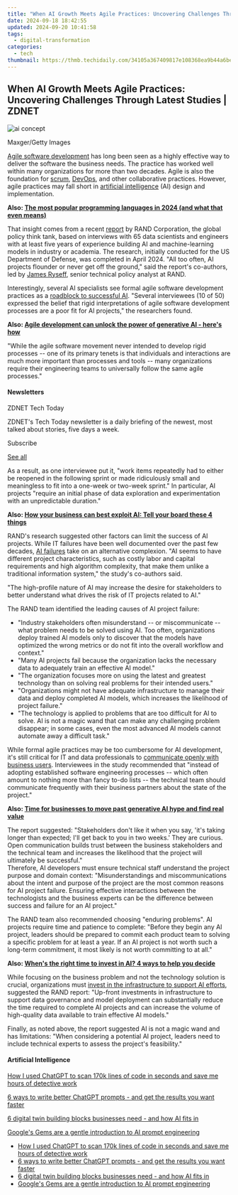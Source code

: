 ```yaml
---
title: "When AI Growth Meets Agile Practices: Uncovering Challenges Through Latest Studies | ZDNET"
date: 2024-09-18 18:42:55
updated: 2024-09-20 10:41:58
tags:
  - digital-transformation
categories:
  - tech
thumbnail: https://thmb.techidaily.com/34105a367409817e108368ea9b44a6be3f4efc35b42dfda4969266c7308e348b.jpg
---
```


## When AI Growth Meets Agile Practices: Uncovering Challenges Through Latest Studies | ZDNET

![ai concept](https://www.zdnet.com/a/img/resize/83b0194f9e608bf171422b366a3e6896ac12ab7f/2024/08/30/424aa604-3dda-467c-bf24-73f4223447d3/gettyimages-1250198854.jpg?auto=webp&width=1280)

Maxger/Getty Images

[Agile software development](https://www.zdnet.com/article/agile-development-can-unlock-the-power-of-generative-ai-heres-how/) has long been seen as a highly effective way to deliver the software the business needs. The practice has worked well within many organizations for more than two decades. Agile is also the foundation for [scrum](https://www.zdnet.com/article/why-agile-doesnt-work-for-most-it-pros-the-bigger-you-are-the-harder-you-fall/), [DevOps](https://www.zdnet.com/education/professional-development/want-to-be-a-devops-engineer-heres-the-good-the-bad-and-the-ugly/), and other collaborative practices. However, agile practices may fall short in [artificial intelligence](https://www.zdnet.com/article/what-is-ai-heres-everything-you-need-to-know-about-artificial-intelligence/) (AI) design and implementation. 

**Also: [The most popular programming languages in 2024 (and what that even means)](https://www.zdnet.com/article/the-most-popular-programming-languages-in-2024-and-what-that-even-means/)**

That insight comes from a recent [report](https://www.rand.org/pubs/research%5Freports/RRA2680-1.html) by RAND Corporation, the global policy think tank, based on interviews with 65 data scientists and engineers with at least five years of experience building AI and machine-learning models in industry or academia. The research, initially conducted for the US Department of Defense, was completed in April 2024\. "All too often, AI projects flounder or never get off the ground," said the report's co-authors, led by [James Ryseff](https://www.rand.org/about/people/r/ryseff%5Fjames.html), senior technical policy analyst at RAND. 

Interestingly, several AI specialists see formal agile software development practices as a [roadblock to successful AI](https://www.zdnet.com/article/every-ai-project-begins-as-a-data-project-but-its-a-long-winding-road/). "Several interviewees (10 of 50) expressed the belief that rigid interpretations of agile software development processes are a poor fit for AI projects," the researchers found. 

**Also: [Agile development can unlock the power of generative AI - here's how](https://www.zdnet.com/article/agile-development-can-unlock-the-power-of-generative-ai-heres-how/)**

"While the agile software movement never intended to develop rigid processes -- one of its primary tenets is that individuals and interactions are much more important than processes and tools -- many organizations require their engineering teams to universally follow the same agile processes."

#### Newsletters

ZDNET Tech Today

ZDNET's Tech Today newsletter is a daily briefing of the newest, most talked about stories, five days a week.

 Subscribe

[See all](https://www.zdnet.com/newsletters/)

As a result, as one interviewee put it, "work items repeatedly had to either be reopened in the following sprint or made ridiculously small and meaningless to fit into a one-week or two-week sprint." In particular, AI projects "require an initial phase of data exploration and experimentation with an unpredictable duration."

**Also: [How your business can best exploit AI: Tell your board these 4 things](https://www.zdnet.com/article/how-your-business-can-best-exploit-ai-tell-your-board-these-4-things/)**

RAND's research suggested other factors can limit the success of AI projects. While IT failures have been well documented over the past few decades, [AI failures](https://www.zdnet.com/article/most-organizations-fear-ai-failure-but-those-that-implement-ai-do-report-benefits/) take on an alternative complexion. "AI seems to have different project characteristics, such as costly labor and capital requirements and high algorithm complexity, that make them unlike a traditional information system," the study's co-authors said. 

"The high-profile nature of AI may increase the desire for stakeholders to better understand what drives the risk of IT projects related to AI."

The RAND team identified the leading causes of AI project failure:

* "Industry stakeholders often misunderstand -- or miscommunicate -- what problem needs to be solved using AI. Too often, organizations deploy trained AI models only to discover that the models have optimized the wrong metrics or do not fit into the overall workflow and context."
* "Many AI projects fail because the organization lacks the necessary data to adequately train an effective AI model."
* "The organization focuses more on using the latest and greatest technology than on solving real problems for their intended users."
* "Organizations might not have adequate infrastructure to manage their data and deploy completed AI models, which increases the likelihood of project failure."
* "The technology is applied to problems that are too difficult for AI to solve. AI is not a magic wand that can make any challenging problem disappear; in some cases, even the most advanced AI models cannot automate away a difficult task."

While formal agile practices may be too cumbersome for AI development, it's still critical for IT and data professionals to [communicate openly with business users](https://www.zdnet.com/article/ai-is-supercharging-collaboration-between-developers-and-business-users/). Interviewees in the study recommended that "instead of adopting established software engineering processes -- which often amount to nothing more than fancy to-do lists -- the technical team should communicate frequently with their business partners about the state of the project."

**Also: [Time for businesses to move past generative AI hype and find real value](https://www.zdnet.com/article/time-for-businesses-to-move-past-generative-ai-hype-and-find-real-value/)**

The report suggested: "Stakeholders don't like it when you say, 'it's taking longer than expected; I'll get back to you in two weeks.' They are curious. Open communication builds trust between the business stakeholders and the technical team and increases the likelihood that the project will ultimately be successful."  
Therefore, AI developers must ensure technical staff understand the project purpose and domain context: "Misunderstandings and miscommunications about the intent and purpose of the project are the most common reasons for AI project failure. Ensuring effective interactions between the technologists and the business experts can be the difference between success and failure for an AI project."

The RAND team also recommended choosing "enduring problems". AI projects require time and patience to complete: "Before they begin any AI project, leaders should be prepared to commit each product team to solving a specific problem for at least a year. If an AI project is not worth such a long-term commitment, it most likely is not worth committing to at all."

**Also: [When's the right time to invest in AI? 4 ways to help you decide](https://www.zdnet.com/article/whens-the-right-time-to-invest-in-ai-4-ways-to-help-you-decide/)**

While focusing on the business problem and not the technology solution is crucial, organizations must [invest in the infrastructure to support AI efforts](https://www.zdnet.com/article/ai-can-mean-big-business-benefits-but-these-obstacles-must-be-cleared-first/), suggested the RAND report: "Up-front investments in infrastructure to support data governance and model deployment can substantially reduce the time required to complete AI projects and can increase the volume of high-quality data available to train effective AI models."

Finally, as noted above, the report suggested AI is not a magic wand and has limitations: "When considering a potential AI project, leaders need to include technical experts to assess the project's feasibility."

#### Artificial Intelligence

[How I used ChatGPT to scan 170k lines of code in seconds and save me hours of detective work](https://www.zdnet.com/article/how-chatgpt-scanned-170k-lines-of-code-in-seconds-and-saved-me-hours-of-work/ "How I used ChatGPT to scan 170k lines of code in seconds and save me hours of detective work")

[6 ways to write better ChatGPT prompts - and get the results you want faster](https://www.zdnet.com/article/6-ways-to-write-better-chatgpt-prompts-and-get-the-results-you-want-faster/ "6 ways to write better ChatGPT prompts - and get the results you want faster")

[6 digital twin building blocks businesses need - and how AI fits in](https://www.zdnet.com/article/6-digital-twin-building-blocks-businesses-need-and-how-ai-fits-in/ "6 digital twin building blocks businesses need - and how AI fits in")

[Google's Gems are a gentle introduction to AI prompt engineering](https://www.zdnet.com/article/googles-gems-are-a-gentle-introduction-to-ai-prompt-engineering/ "Google's Gems are a gentle introduction to AI prompt engineering")

* [How I used ChatGPT to scan 170k lines of code in seconds and save me hours of detective work](https://www.zdnet.com/article/how-chatgpt-scanned-170k-lines-of-code-in-seconds-and-saved-me-hours-of-work/ "How I used ChatGPT to scan 170k lines of code in seconds and save me hours of detective work")
* [6 ways to write better ChatGPT prompts - and get the results you want faster](https://www.zdnet.com/article/6-ways-to-write-better-chatgpt-prompts-and-get-the-results-you-want-faster/ "6 ways to write better ChatGPT prompts - and get the results you want faster")
* [6 digital twin building blocks businesses need - and how AI fits in](https://www.zdnet.com/article/6-digital-twin-building-blocks-businesses-need-and-how-ai-fits-in/ "6 digital twin building blocks businesses need - and how AI fits in")
* [Google's Gems are a gentle introduction to AI prompt engineering](https://www.zdnet.com/article/googles-gems-are-a-gentle-introduction-to-ai-prompt-engineering/ "Google's Gems are a gentle introduction to AI prompt engineering")

<ins class="adsbygoogle"
     style="display:block"
     data-ad-format="autorelaxed"
     data-ad-client="ca-pub-7571918770474297"
     data-ad-slot="1223367746"></ins>



<ins class="adsbygoogle"
     style="display:block"
     data-ad-client="ca-pub-7571918770474297"
     data-ad-slot="8358498916"
     data-ad-format="auto"
     data-full-width-responsive="true"></ins>
